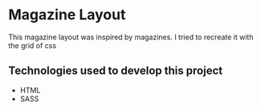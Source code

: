# Magazine Layout

This magazine layout was inspired by magazines. I tried to recreate it with the grid of css

## Technologies used to develop this project

* HTML
* SASS
